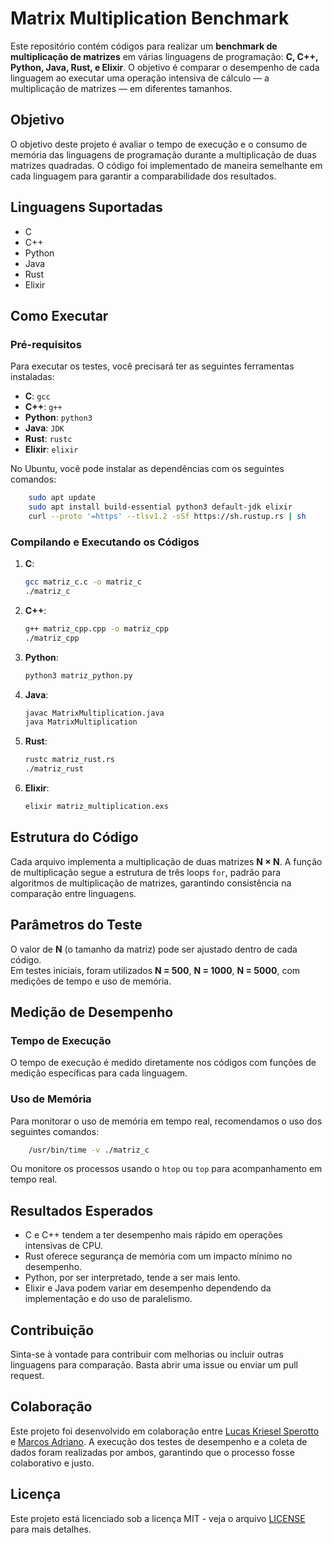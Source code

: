 # Matrix Multiplication Benchmark

Este repositório contém códigos para realizar um **benchmark de multiplicação de matrizes** em várias linguagens de programação: **C, C++, Python, Java, Rust, e Elixir**. O objetivo é comparar o desempenho de cada linguagem ao executar uma operação intensiva de cálculo — a multiplicação de matrizes — em diferentes tamanhos.

## Objetivo

O objetivo deste projeto é avaliar o tempo de execução e o consumo de memória das linguagens de programação durante a multiplicação de duas matrizes quadradas. O código foi implementado de maneira semelhante em cada linguagem para garantir a comparabilidade dos resultados.

## Linguagens Suportadas

- C
- C++
- Python
- Java
- Rust
- Elixir

## Como Executar

### Pré-requisitos

Para executar os testes, você precisará ter as seguintes ferramentas instaladas:

- **C**: `gcc`
- **C++**: `g++`
- **Python**: `python3`
- **Java**: `JDK`
- **Rust**: `rustc`
- **Elixir**: `elixir`

No Ubuntu, você pode instalar as dependências com os seguintes comandos:

```bash
    sudo apt update
    sudo apt install build-essential python3 default-jdk elixir
    curl --proto '=https' --tlsv1.2 -sSf https://sh.rustup.rs | sh
```

### Compilando e Executando os Códigos

1. **C**:
   ```bash
   gcc matriz_c.c -o matriz_c
   ./matriz_c
   
2. **C++**:
   ```bash
   g++ matriz_cpp.cpp -o matriz_cpp
   ./matriz_cpp

3. **Python**:
   ```bash
   python3 matriz_python.py

4. **Java**:
   ```bash
   javac MatrixMultiplication.java
   java MatrixMultiplication

5. **Rust**:
   ```bash
   rustc matriz_rust.rs
   ./matriz_rust

6. **Elixir**:
   ```bash
   elixir matriz_multiplication.exs

## Estrutura do Código

Cada arquivo implementa a multiplicação de duas matrizes **N × N**. A função de multiplicação segue a estrutura de três loops `for`, padrão para algoritmos de multiplicação de matrizes, garantindo consistência na comparação entre linguagens.

## Parâmetros do Teste

O valor de **N** (o tamanho da matriz) pode ser ajustado dentro de cada código.  
Em testes iniciais, foram utilizados **N = 500**, **N = 1000**, **N = 5000**, com medições de tempo e uso de memória.

## Medição de Desempenho

### Tempo de Execução

O tempo de execução é medido diretamente nos códigos com funções de medição específicas para cada linguagem.

### Uso de Memória

Para monitorar o uso de memória em tempo real, recomendamos o uso dos seguintes comandos:

```bash
    /usr/bin/time -v ./matriz_c
```
    
Ou monitore os processos usando o `htop` ou `top` para acompanhamento em tempo real.

## Resultados Esperados

- C e C++ tendem a ter desempenho mais rápido em operações intensivas de CPU.
- Rust oferece segurança de memória com um impacto mínimo no desempenho.
- Python, por ser interpretado, tende a ser mais lento.
- Elixir e Java podem variar em desempenho dependendo da implementação e do uso de paralelismo.

## Contribuição

Sinta-se à vontade para contribuir com melhorias ou incluir outras linguagens para comparação. Basta abrir uma issue ou enviar um pull request.

## Colaboração

Este projeto foi desenvolvido em colaboração entre [Lucas Kriesel Sperotto](https://github.com/Lucas-Sperotto) e [Marcos Adriano](https://github.com/usuario-do-aluno). A execução dos testes de desempenho e a coleta de dados foram realizadas por ambos, garantindo que o processo fosse colaborativo e justo.


## Licença

Este projeto está licenciado sob a licença MIT - veja o arquivo [LICENSE](LICENSE) para mais detalhes.
